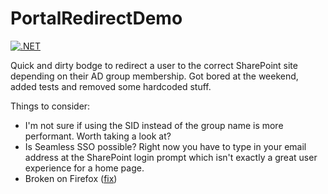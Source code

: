 # PortalRedirectDemo
[![.NET](https://github.com/queueslikely/PortalRedirectDemo/actions/workflows/dotnet.yml/badge.svg)](https://github.com/queueslikely/PortalRedirectDemo/actions/workflows/dotnet.yml)

Quick and dirty bodge to redirect a user to the correct SharePoint site depending on their AD group membership. Got bored at the weekend, added tests and removed some hardcoded stuff.

Things to consider:
- I'm not sure if using the SID instead of the group name is more performant. Worth taking a look at?
- Is Seamless SSO possible? Right now you have to type in your email address at the SharePoint login prompt which isn't exactly a great user experience for a home page.
- Broken on Firefox ([fix](https://docs.netscaler.com/en-us/citrix-adc/current-release/aaa-tm/configuring-commonly-used-protocols/citrix-adc-aaa-with-kerberos-ntlm/kerberos-config-on-client.html))
